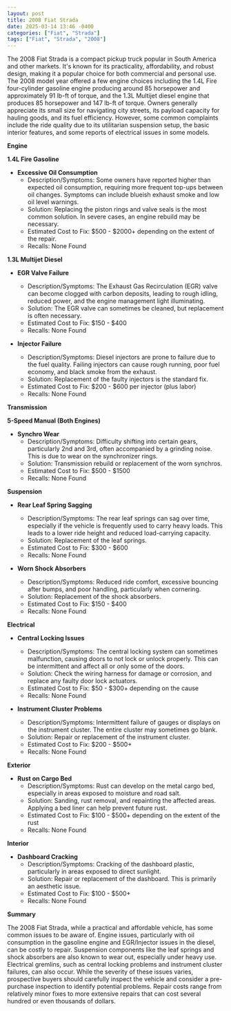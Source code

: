 ```yaml
---
layout: post
title: 2008 Fiat Strada
date: 2025-03-14 13:46 -0400
categories: ["Fiat", "Strada"]
tags: ["Fiat", "Strada", "2008"]
---
```

The 2008 Fiat Strada is a compact pickup truck popular in South America and other markets. It's known for its practicality, affordability, and robust design, making it a popular choice for both commercial and personal use. The 2008 model year offered a few engine choices including the 1.4L Fire four-cylinder gasoline engine producing around 85 horsepower and approximately 91 lb-ft of torque, and the 1.3L Multijet diesel engine that produces 85 horsepower and 147 lb-ft of torque. Owners generally appreciate its small size for navigating city streets, its payload capacity for hauling goods, and its fuel efficiency. However, some common complaints include the ride quality due to its utilitarian suspension setup, the basic interior features, and some reports of electrical issues in some models.

**Engine**

**1.4L Fire Gasoline**
* **Excessive Oil Consumption**
    * Description/Symptoms: Some owners have reported higher than expected oil consumption, requiring more frequent top-ups between oil changes. Symptoms can include blueish exhaust smoke and low oil level warnings.
    * Solution: Replacing the piston rings and valve seals is the most common solution. In severe cases, an engine rebuild may be necessary.
    * Estimated Cost to Fix: $500 - $2000+ depending on the extent of the repair.
    * Recalls: None Found

**1.3L Multijet Diesel**
* **EGR Valve Failure**
    * Description/Symptoms: The Exhaust Gas Recirculation (EGR) valve can become clogged with carbon deposits, leading to rough idling, reduced power, and the engine management light illuminating.
    * Solution: The EGR valve can sometimes be cleaned, but replacement is often necessary.
    * Estimated Cost to Fix: $150 - $400
    * Recalls: None Found

* **Injector Failure**
    * Description/Symptoms: Diesel injectors are prone to failure due to the fuel quality. Failing injectors can cause rough running, poor fuel economy, and black smoke from the exhaust.
    * Solution: Replacement of the faulty injectors is the standard fix.
    * Estimated Cost to Fix: $200 - $600 per injector (plus labor)
    * Recalls: None Found

**Transmission**

**5-Speed Manual (Both Engines)**

* **Synchro Wear**
    * Description/Symptoms: Difficulty shifting into certain gears, particularly 2nd and 3rd, often accompanied by a grinding noise. This is due to wear on the synchronizer rings.
    * Solution: Transmission rebuild or replacement of the worn synchros.
    * Estimated Cost to Fix: $500 - $1500
    * Recalls: None Found

**Suspension**

* **Rear Leaf Spring Sagging**
    * Description/Symptoms: The rear leaf springs can sag over time, especially if the vehicle is frequently used to carry heavy loads. This leads to a lower ride height and reduced load-carrying capacity.
    * Solution: Replacement of the leaf springs.
    * Estimated Cost to Fix: $300 - $600
    * Recalls: None Found

* **Worn Shock Absorbers**
    * Description/Symptoms: Reduced ride comfort, excessive bouncing after bumps, and poor handling, particularly when cornering.
    * Solution: Replacement of the shock absorbers.
    * Estimated Cost to Fix: $150 - $400
    * Recalls: None Found

**Electrical**

* **Central Locking Issues**
    * Description/Symptoms: The central locking system can sometimes malfunction, causing doors to not lock or unlock properly. This can be intermittent and affect all or only some of the doors.
    * Solution: Check the wiring harness for damage or corrosion, and replace any faulty door lock actuators.
    * Estimated Cost to Fix: $50 - $300+ depending on the cause
    * Recalls: None Found

* **Instrument Cluster Problems**
    * Description/Symptoms: Intermittent failure of gauges or displays on the instrument cluster. The entire cluster may sometimes go blank.
    * Solution: Repair or replacement of the instrument cluster.
    * Estimated Cost to Fix: $200 - $500+
    * Recalls: None Found

**Exterior**

* **Rust on Cargo Bed**
    * Description/Symptoms: Rust can develop on the metal cargo bed, especially in areas exposed to moisture and road salt.
    * Solution: Sanding, rust removal, and repainting the affected areas. Applying a bed liner can help prevent future rust.
    * Estimated Cost to Fix: $100 - $500+ depending on the extent of the rust
    * Recalls: None Found

**Interior**

* **Dashboard Cracking**
    * Description/Symptoms: Cracking of the dashboard plastic, particularly in areas exposed to direct sunlight.
    * Solution: Repair or replacement of the dashboard. This is primarily an aesthetic issue.
    * Estimated Cost to Fix: $100 - $500+
    * Recalls: None Found

**Summary**

The 2008 Fiat Strada, while a practical and affordable vehicle, has some common issues to be aware of. Engine issues, particularly with oil consumption in the gasoline engine and EGR/Injector issues in the diesel, can be costly to repair. Suspension components like the leaf springs and shock absorbers are also known to wear out, especially under heavy use. Electrical gremlins, such as central locking problems and instrument cluster failures, can also occur. While the severity of these issues varies, prospective buyers should carefully inspect the vehicle and consider a pre-purchase inspection to identify potential problems. Repair costs range from relatively minor fixes to more extensive repairs that can cost several hundred or even thousands of dollars.

